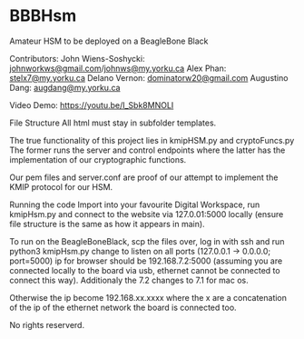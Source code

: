 # BBBHsm
Amateur HSM to be deployed on a BeagleBone Black

Contributors:
John Wiens-Soshycki: johnworkws@gmail.com/johnws@my.yorku.ca
Alex Phan: stelx7@my.yorku.ca
Delano Vernon: dominatorw20@gmail.com
Augustino Dang: augdang@my.yorku.ca

Video Demo: https://youtu.be/I_Sbk8MNOLI



File Structure
All html must stay in subfolder templates.

The true functionality of this project lies in kmipHSM.py and cryptoFuncs.py
The former runs the server and control endpoints where the latter has
the implementation of our cryptographic functions.

Our pem files and server.conf are proof of our attempt to implement the KMIP protocol
for our HSM.


Running the code
Import into your favourite Digital Workspace, run kmipHsm.py and connect to the website via
127.0.01:5000 locally (ensure file structure is the same as how it appears in main).

To run on the BeagleBoneBlack, scp the files over, log in with ssh and run python3 kmipHsm.py
change to listen on all ports (127.0.0.1 -> 0.0.0.0; port=5000)
ip for browser should be 192.168.7.2:5000 (assuming you are connected locally to the board via
usb, ethernet cannot be connected to connect this way). Additionaly the 7.2 changes to 7.1 for mac
os.

Otherwise the ip become 192.168.xx.xxxx where the x are a concatenation of the ip of the ethernet
network the board is connected too.

No rights reserverd.

